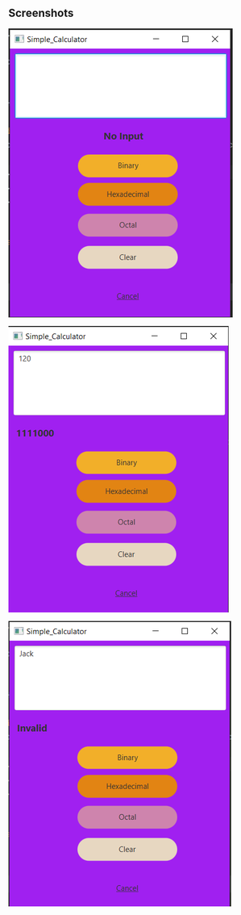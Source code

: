 
## Screenshots

![First](https://github.com/JakariaShrabon/Conversion_Calculator/blob/master/Picture/First.png?raw=true)


![Second](https://github.com/JakariaShrabon/Conversion_Calculator/blob/master/Picture/Second.png?raw=true)

![Third](https://github.com/JakariaShrabon/Conversion_Calculator/blob/master/Picture/Third.png?raw=true)
